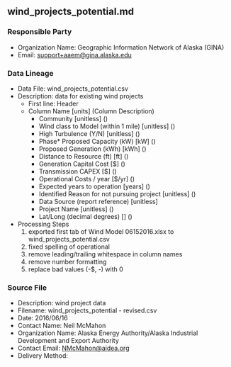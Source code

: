 ## wind_projects_potential.md

### Responsible Party
  * Organization Name: Geographic Information Network of Alaska (GINA)
  * Email: support+aaem@gina.alaska.edu

### Data Lineage
  * Data File: wind_projects_potential.csv
  * Description: data for existing wind projects
    * First line: Header
    * Column Name [units] (Column Description)
      * Community [unitless] ()
      * Wind class to Model (within 1 mile) [unitless] ()
      * High Turbulence (Y/N) [unitless] ()
      * Phase* Proposed Capacity (kW) [kW] ()
      * Proposed Generation (kWh) [kWh] ()
      * Distance to Resource (ft) [ft] ()
      * Generation Capital Cost [$] ()
      * Transmission CAPEX [$] ()
      * Operational Costs / year [$/yr] ()
      * Expected years to operation [years] ()
      * Identified Reason for not pursuing project [unitless] ()
      * Data Source (report reference) [unitless] 
      * Project Name [unitless] ()
      * Lat/Long (decimal degrees) [] ()
  * Processing Steps
    1. exported first tab of Wind Model 06152016.xlsx to wind_projects_potential.csv
    2. fixed spelling of operational
    3. remove leading/trailing whitespace in column names
    4. remove number formatting
    5. replace bad values (-$, -) with 0

### Source File
  * Description: wind project data
  * Filename: wind_projects_potential - revised.csv
  * Date: 2016/06/16
  * Contact Name: Neil McMahon
  * Organization Name: Alaska Energy Authority/Alaska Industrial Development and Export Authority
  * Contact Email: NMcMahon@aidea.org
  * Delivery Method: 
